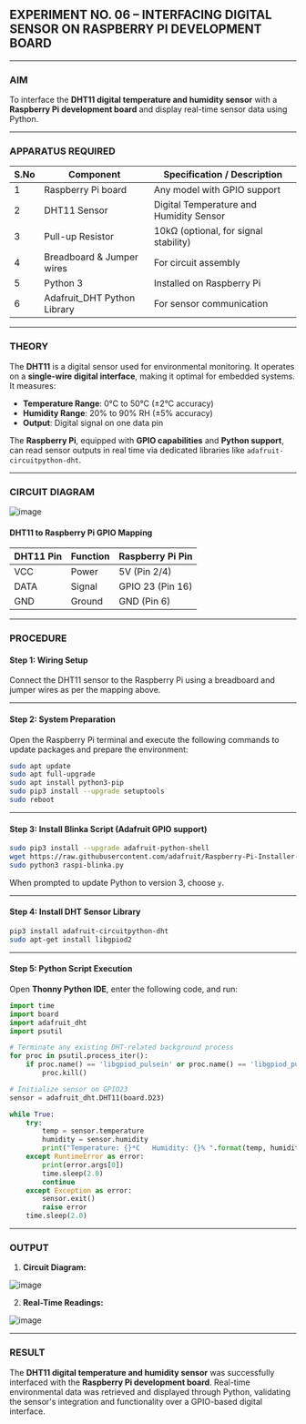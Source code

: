 
## **EXPERIMENT NO. 06 – INTERFACING DIGITAL SENSOR ON RASPBERRY PI DEVELOPMENT BOARD**

---

### **AIM**

To interface the **DHT11 digital temperature and humidity sensor** with a **Raspberry Pi development board** and display real-time sensor data using Python.

---

### **APPARATUS REQUIRED**

| S.No | Component                    | Specification / Description             |
| ---- | ---------------------------- | --------------------------------------- |
| 1    | Raspberry Pi board           | Any model with GPIO support             |
| 2    | DHT11 Sensor                 | Digital Temperature and Humidity Sensor |
| 3    | Pull-up Resistor             | 10kΩ (optional, for signal stability)   |
| 4    | Breadboard & Jumper wires    | For circuit assembly                    |
| 5    | Python 3                     | Installed on Raspberry Pi               |
| 6    | Adafruit\_DHT Python Library | For sensor communication                |

---

### **THEORY**

The **DHT11** is a digital sensor used for environmental monitoring. It operates on a **single-wire digital interface**, making it optimal for embedded systems. It measures:

* **Temperature Range**: 0°C to 50°C (±2°C accuracy)
* **Humidity Range**: 20% to 90% RH (±5% accuracy)
* **Output**: Digital signal on one data pin

The **Raspberry Pi**, equipped with **GPIO capabilities** and **Python support**, can read sensor outputs in real time via dedicated libraries like `adafruit-circuitpython-dht`.

---

### **CIRCUIT DIAGRAM**

![image](https://github.com/user-attachments/assets/71366c96-bb71-403c-a838-b0be575385d9)

#### **DHT11 to Raspberry Pi GPIO Mapping**

| DHT11 Pin | Function | Raspberry Pi Pin |
| --------- | -------- | ---------------- |
| VCC       | Power    | 5V (Pin 2/4)     |
| DATA      | Signal   | GPIO 23 (Pin 16) |
| GND       | Ground   | GND (Pin 6)      |

---

### **PROCEDURE**

#### **Step 1: Wiring Setup**

Connect the DHT11 sensor to the Raspberry Pi using a breadboard and jumper wires as per the mapping above.

---

#### **Step 2: System Preparation**

Open the Raspberry Pi terminal and execute the following commands to update packages and prepare the environment:

```bash
sudo apt update  
sudo apt full-upgrade  
sudo apt install python3-pip  
sudo pip3 install --upgrade setuptools  
sudo reboot
```

---

#### **Step 3: Install Blinka Script (Adafruit GPIO support)**

```bash
sudo pip3 install --upgrade adafruit-python-shell  
wget https://raw.githubusercontent.com/adafruit/Raspberry-Pi-Installer-Scripts/master/raspi-blinka.py  
sudo python3 raspi-blinka.py  
```

When prompted to update Python to version 3, choose `y`.

---

#### **Step 4: Install DHT Sensor Library**

```bash
pip3 install adafruit-circuitpython-dht  
sudo apt-get install libgpiod2
```

---

#### **Step 5: Python Script Execution**

Open **Thonny Python IDE**, enter the following code, and run:

```python
import time
import board
import adafruit_dht
import psutil

# Terminate any existing DHT-related background process
for proc in psutil.process_iter():
    if proc.name() == 'libgpiod_pulsein' or proc.name() == 'libgpiod_pulsei':
        proc.kill()

# Initialize sensor on GPIO23
sensor = adafruit_dht.DHT11(board.D23)

while True:
    try:
        temp = sensor.temperature
        humidity = sensor.humidity
        print("Temperature: {}*C   Humidity: {}% ".format(temp, humidity))
    except RuntimeError as error:
        print(error.args[0])
        time.sleep(2.0)
        continue
    except Exception as error:
        sensor.exit()
        raise error
    time.sleep(2.0)
```

---

### **OUTPUT**

1. **Circuit Diagram:**

![image](https://github.com/user-attachments/assets/f17ea521-709f-42cb-b075-cd16673b05b0)

2. **Real-Time Readings:**

![image](https://github.com/user-attachments/assets/2f4c6b88-a8ef-4d6d-ae76-b6ffe2a16511)

---

### **RESULT**

The **DHT11 digital temperature and humidity sensor** was successfully interfaced with the **Raspberry Pi development board**. Real-time environmental data was retrieved and displayed through Python, validating the sensor's integration and functionality over a GPIO-based digital interface.

